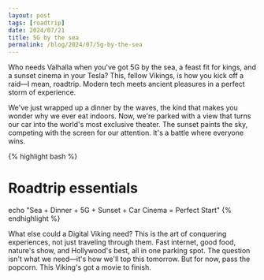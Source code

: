 ```yaml
---
layout: post
tags: [roadtrip]
date: 2024/07/21
title: 5G by the sea
permalink: /blog/2024/07/5g-by-the-sea
---
```


Who needs Valhalla when you've got 5G by the sea, a feast fit for kings, and a sunset cinema in your Tesla? This, fellow Vikings, is how you kick off a raid—I mean, roadtrip. Modern tech meets ancient pleasures in a perfect storm of experience.

We've just wrapped up a dinner by the waves, the kind that makes you wonder why we ever eat indoors. Now, we're parked with a view that turns our car into the world's most exclusive theater. The sunset paints the sky, competing with the screen for our attention. It's a battle where everyone wins.

{% highlight bash %}
# Roadtrip essentials
echo "Sea + Dinner + 5G + Sunset + Car Cinema = Perfect Start"
{% endhighlight %}

What else could a Digital Viking need? This is the art of conquering experiences, not just traveling through them. Fast internet, good food, nature's show, and Hollywood's best, all in one parking spot. The question isn't what we need—it's how we'll top this tomorrow. But for now, pass the popcorn. This Viking's got a movie to finish.
